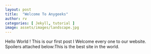 ```yaml
---
layout: post
title:  "Welcome To Anygeeks"
author: rv
categories: [ Jekyll, tutorial ]
image: assets/images/landscape.jpg
---
```


Hello World ! 
This is our first post I Welcome every one to our website. Spoilers attached below:<span class="spoiler">This is the best site in the world.</span>
